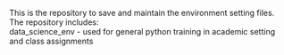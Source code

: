 This is the repository to save and maintain the environment setting files.<br>
The repository includes:<br>
	data_science_env - used for general python training in academic setting and class assignments<br>
